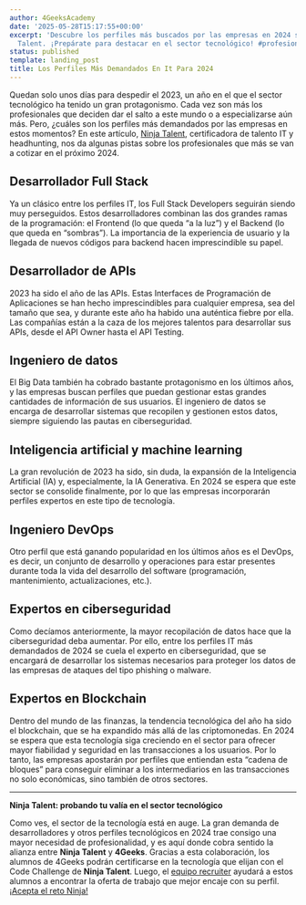 ```yaml
---
author: 4GeeksAcademy
date: '2025-05-28T15:17:55+00:00'
excerpt: 'Descubre los perfiles más buscados por las empresas en 2024 según Ninja
  Talent. ¡Prepárate para destacar en el sector tecnológico! #profesionalesdemandados'
status: published
template: landing_post
title: Los Perfiles Más Demandados En It Para 2024
---
```

Quedan solo unos días para despedir el 2023, un año en el que el sector tecnológico ha tenido un gran protagonismo. Cada vez son más los profesionales que deciden dar el salto a este mundo o a especializarse aún más. Pero, ¿cuáles son los perfiles más demandados por las empresas en estos momentos? En este artículo, [Ninja Talent](https://ninjatalent.net/), certificadora de talento IT y headhunting, nos da algunas pistas sobre los profesionales que más se van a cotizar en el próximo 2024. 


## Desarrollador Full Stack
Ya un clásico entre los perfiles IT, los Full Stack Developers seguirán siendo muy perseguidos. Estos desarrolladores combinan las dos grandes ramas de la programación: el Frontend (lo que queda “a la luz”) y el Backend (lo que queda en “sombras”). La importancia de la experiencia de usuario y la llegada de nuevos códigos para backend hacen imprescindible su papel.


## Desarrollador de APIs
2023 ha sido el año de las APIs. Estas Interfaces de Programación de Aplicaciones se han hecho imprescindibles para cualquier empresa, sea del tamaño que sea, y durante este año ha habido una auténtica fiebre por ella. Las compañías están a la caza de los mejores talentos para desarrollar sus APIs, desde el API Owner hasta el API Testing. 


## Ingeniero de datos
El Big Data también ha cobrado bastante protagonismo en los últimos años, y las empresas buscan perfiles que puedan gestionar estas grandes cantidades de información de sus usuarios. El ingeniero de datos se encarga de desarrollar sistemas que recopilen y gestionen estos datos, siempre siguiendo las pautas en ciberseguridad.


## Inteligencia artificial y machine learning
La gran revolución de 2023 ha sido, sin duda, la expansión de la Inteligencia Artificial (IA) y, especialmente, la IA Generativa. En 2024 se espera que este sector se consolide finalmente, por lo que las empresas incorporarán perfiles expertos en este tipo de tecnología. 


## Ingeniero DevOps
Otro perfil que está ganando popularidad en los últimos años es el DevOps, es decir, un conjunto de desarrollo y operaciones para estar presentes durante toda la vida del desarrollo del software (programación, mantenimiento, actualizaciones, etc.).


## Expertos en ciberseguridad
Como decíamos anteriormente, la mayor recopilación de datos hace que la ciberseguridad deba aumentar. Por ello, entre los perfiles IT más demandados de 2024 se cuela el experto en ciberseguridad, que se encargará de desarrollar los sistemas necesarios para proteger los datos de las empresas de ataques del tipo phishing o malware. 


## Expertos en Blockchain
Dentro del mundo de las finanzas, la tendencia tecnológica del año ha sido el blockchain, que se ha expandido más allá de las criptomonedas. En 2024 se espera que esta tecnología siga creciendo en el sector para ofrecer mayor fiabilidad y seguridad en las transacciones a los usuarios. Por lo tanto, las empresas apostarán por perfiles que entiendan esta “cadena de bloques” para conseguir eliminar a los intermediarios en las transacciones no solo económicas, sino también de otros sectores. 

---
**Ninja Talent: probando tu valía en el sector tecnológico**

Como ves, el sector de la tecnología está en auge. La gran demanda de desarrolladores y otros perfiles tecnológicos en 2024 trae consigo una mayor necesidad de profesionalidad, y es aquí donde cobra sentido la alianza entre **Ninja Talent** y **4Geeks**. Gracias a esta colaboración, los alumnos de 4Geeks podrán certificarse en la tecnología que elijan con el Code Challenge de **Ninja Talent**. Luego, el [equipo recruiter](https://ninjarecruiter.net) ayudará a estos alumnos a encontrar la oferta de trabajo que mejor encaje con su perfil. [¡Acepta el reto Ninja!](https://app.codechallenge.ninja/formulario-ninja)